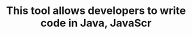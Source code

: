 ---
layout: all-exams
title: "This tool allows developers to write code in Java, JavaScr"
blurb: "AWS SDKs provide APIs that allow code written in various languages to connect to AWS and perform management tasks. Right now, C++, Go, Java, JavaScript, ."
quid: 196
---